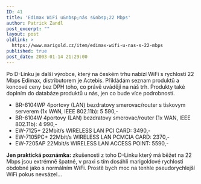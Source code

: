 ```yaml
---
ID: 41
title: 'Edimax WiFi u&nbsp;nás s&nbsp;22 Mbps'
author: Patrick Zandl
post_excerpt: ""
layout: post
oldlink: >
  https://www.marigold.cz/item/edimax-wifi-u-nas-s-22-mbps
published: true
post_date: 2003-01-14 21:29:00
---
```

<p>
Po D-Linku je další výrobce, který na českém trhu nabízí WiFi s rychlostí 22 Mbps Edimax, distributorem je Actebis. Přikládám seznam produktů a koncové ceny bez DPH&#160;toho, co právě uvádějí na náš trh. Produkty také doplním do databáze produktů u nás, jen co bude více podrobností.</p>

<UL>
<LI>BR-6104WP 4portovy (LAN) bezdratovy smerovac/router s tiskovym serverem (1x WAN, IEEE 802.11b): 5 590,- </LI>
<LI>BR-6104W 4portovy (LAN) bezdratovy smerovac/router (1x WAN, IEEE 802.11b): 4 990,- </LI>
<LI>EW-7125+ 22Mbit/s WIRELESS LAN PCI CARD: 3490,- </LI>
<LI>EW-7105PC+ 22Mbit/s WIRELESS LAN PCMCIA CARD: 2370,- </LI>
<LI>EW-7205AP 22Mbit/s WIRELESS LAN ACCESS POINT: 5590,- </LI></UL>
<p>
<STRONG>Jen praktická poznámka:</STRONG> zkušenosti z toho D-Linku který má běžet na 22 Mbps jsou extrémně špatné, v praxi s tím dosáhli marigoldové rychlosti obdobné jako s normálním WiFi. Prostě bych moc na tenhle pseudorychlejší WiFi pokus nevsázel...</p>
